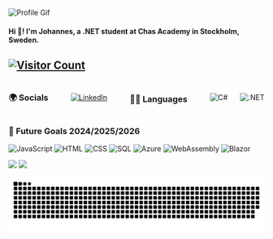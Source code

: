 ![Profile Gif](https://github.com/JBrannelid/JBrannelid/blob/main/DarkProfile.gif?raw=true)

<h4>
    <span>Hi 👋! I'm Johannes, a .NET student at Chas Academy in Stockholm, Sweden.</span>
</h4>
<h2>
    <span style="margin-left: auto;">        
        <a href="https://visitcount.itsvg.in">
            <img src="https://visitcount.itsvg.in/api?id=jbrannelid&icon=0&color=0" alt="Visitor Count" />
        </a>
    </span>
</h2>

<div style="display: flex; justify-content: space-between; align-items: center;">
    <h3 style="margin-right: 20px;">🌍 Socials</h3>
    <a href="https://linkedin.com/in/Johannes-Brannelid">
        <img src="https://img.shields.io/badge/LinkedIn-%230077B5.svg?logo=linkedin&logoColor=white" alt="LinkedIn" />
    </a>
    <h3 style="margin-left: 20px; margin-right: 20px;">👨‍💻 Languages</h3>
    <img src="https://img.shields.io/badge/c%23-%23239120.svg?style=flat&logo=csharp&logoColor=white" alt="C#" />
    <img src="https://img.shields.io/badge/.NET-5C2D91?style=flat&logo=.net&logoColor=white" alt=".NET" />
</div>

### 🚀 Future Goals 2024/2025/2026
![JavaScript](https://img.shields.io/badge/javascript-%23323330.svg?style=flat&logo=javascript&logoColor=yellow)
![HTML](https://img.shields.io/badge/html5-%23E34F26.svg?style=flat&logo=html5&logoColor=white)
![CSS](https://img.shields.io/badge/css3-%231572B6.svg?style=flat&logo=css3&logoColor=white)
![SQL](https://img.shields.io/badge/sql-%234479A1.svg?style=flat&logo=mysql&logoColor=white)
![Azure](https://img.shields.io/badge/Azure-%230072C6.svg?style=flat&logo=azure&logoColor=white)
![WebAssembly](https://img.shields.io/badge/WebAssembly-%23000000.svg?style=flat&logo=webassembly&logoColor=white)
![Blazor](https://img.shields.io/badge/Blazor-%2300BFFF.svg?style=flat&logo=blazor&logoColor=white)

<!-- Inspired by adamalston -->
<a><img height="110px" src="https://github-readme-stats.vercel.app/api?username=jbrannelid&hide_title=true&hide_border=true&show_icons=true&include_all_commits=true&count_private=true&line_height=21&text_color=000&icon_color=000&bg_color=0,ea6161,ffc64d,fffc4d,52fa5a&theme=graywhite" />
<img height="110" src="https://github-readme-stats.vercel.app/api/top-langs/?username=jbrannelid&hide=html&hide_title=true&hide_border=true&layout=compact&langs_count=6&exclude_repo=comp426,Redventures-Movie-Quotes&text_color=000&icon_color=fff&bg_color=0,52fa5a,4dfcff,c64dff&theme=graywhite" /></a>

![snake gif](https://github.com/JBrannelid/JBrannelid/blob/output/github-snake-dark.svg)

